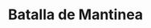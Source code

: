 ﻿---
title: "Batalla de Mantinea"
permalink: periodes_69.html
layout: periode
dataInici: -418
sidebar: periodes
pares:
  - id: 37
    title: "Guerra del Peloponeso"
    dataInici: "(-431)"
    dataFi: "(-413)"

fills:
jocsPrincipals:
jocsEscenaris:
jocsEpoca:
  - title: "Lost Battles"
    bggId: 83325
    escenari: "1st Mantinea"

jocsEpocaEscenaris:
---
